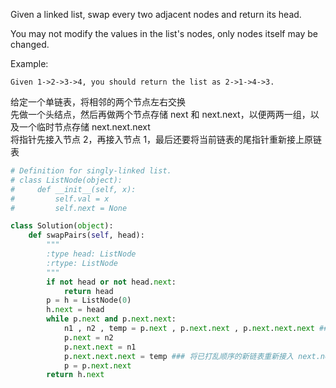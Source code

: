 Given a linked list, swap every two adjacent nodes and return its head.

You may not modify the values in the list's nodes, only nodes itself may be changed.


Example:
```
Given 1->2->3->4, you should return the list as 2->1->4->3.
```
给定一个单链表，将相邻的两个节点左右交换  
先做一个头结点，然后再做两个节点存储 next 和 next.next，以便两两一组，以及一个临时节点存储 next.next.next  
将指针先接入节点 2，再接入节点 1，最后还要将当前链表的尾指针重新接上原链表
```python
# Definition for singly-linked list.
# class ListNode(object):
#     def __init__(self, x):
#         self.val = x
#         self.next = None

class Solution(object):
    def swapPairs(self, head):
        """
        :type head: ListNode
        :rtype: ListNode
        """
        if not head or not head.next:
            return head
        p = h = ListNode(0)
        h.next = head
        while p.next and p.next.next:
            n1 , n2 , temp = p.next , p.next.next , p.next.next.next ### 节点1，节点2以及临时节点
            p.next = n2
            p.next.next = n1
            p.next.next.next = temp ### 将已打乱顺序的新链表重新接入 next.next.next 以保证链表是连接的
            p = p.next.next
        return h.next
```
